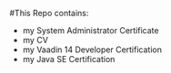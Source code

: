 #This Repo contains:
- my System Administrator Certificate
- my CV
- my Vaadin 14 Developer Certification
- my Java SE Certification

